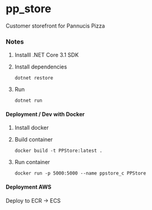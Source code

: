 # pp_store
Customer storefront for Pannucis Pizza


### Notes
1. Installl .NET Core 3.1 SDK
2. Install dependencies

       dotnet restore
       
3. Run

       dotnet run
       
       
#### Deployment / Dev with Docker
1. Install docker
2. Build container

       docker build -t PPStore:latest .
       
3. Run container

       docker run -p 5000:5000 --name ppstore_c PPStore
       
#### Deployment AWS
Deploy to ECR -> ECS 